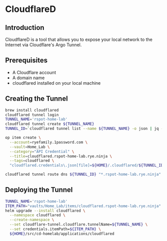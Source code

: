 # CloudflareD

## Introduction

CloudflareD is a tool that allows you to expose your local network to the Internet via Cloudflare's Argo Tunnel.

## Prerequisites

- A Cloudflare account
- A domain name
- cloudflared installed on your local machine

## Creating the Tunnel

```bash
brew install cloudflared
cloudflared tunnel login
TUNNEL_NAME='rspot-home-lab'
cloudflared tunnel create ${TUNNEL_NAME}
TUNNEL_ID=`cloudflared tunnel list --name ${TUNNEL_NAME} -o json | jq -r '. | first | .id'`

op item create \
  --account=ryefamily.1password.com \
  --vault=Home_Lab \
  --category="API Credential" \
  --title=cloudflared.rspot-home-lab.rye.ninja \
  --tags=cloudflared \
  "cloudflared.credentials\.json[file]=${HOME}/.cloudflared/${TUNNEL_ID}.json"

cloudflared tunnel route dns ${TUNNEL_ID} "*.rspot-home-lab.rye.ninja"
```

## Deploying the Tunnel

```bash
TUNNEL_NAME='rspot-home-lab'
ITEM_PATH="vaults/Home_Lab/items/cloudflared.rspot-home-lab.rye.ninja"
helm upgrade --install cloudflared \
  --namespace cloudflared \
  --create-namespace \
  --set cloudflare-tunnel.cloudflare.tunnelName=${TUNNEL_NAME} \
  --set credentials.itemPath=${ITEM_PATH} \
  ${HOME}/src/cd-homelab/applications/cloudflared
```

